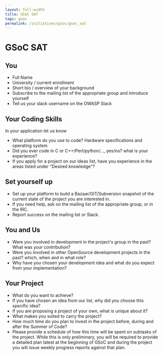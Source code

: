 ```yaml
---
layout: full-width
title: GSoC SAT
tags: gsoc
permalink: /initiatives/gsoc/gsoc_sat
---
```


# GSoC SAT

## You

- Full Name
- University / current enrollment
- Short bio / overview of your background
- Subscribe to the mailing list of the appropriate group and introduce yourself
- Tell us your slack username on the OWASP Slack

## Your Coding Skills

In your application let us know

- What platform do you use to code? Hardware specifications and operating system
- Did you ever code in C or C++/Perl/python/..., yes/no? what is your experience?
- If you apply for a project on our ideas list, have you experience in the areas listed under "Desired knowledge"?

## Set yourself up

- Set up your platform to build a Bazaar/GIT/Subversion snapshot of the current state of the project you are interested in.
- If you need help, ask on the mailing list of the appropriate group, or in the IRC.
- Report success on the mailing list or Slack.

## You and Us

- Were you involved in development in the project's group in the past? What was your contribution?
- Were you involved in other OpenSource development projects in the past? which, when and in what role?
- Why have you chosen your development idea and what do you expect from your implementation?

## Your Project

- What do you want to achieve?
- If you have chosen an idea from our list, why did you choose this specific idea?
- If you are proposing a project of your own, what is unique about it?
- What makes you suited to carry the project?
- How much time do you plan to invest in the project before, during and after the Summer of Code?
- Please provide a schedule of how this time will be spent on subtasks of the project. While this is only preliminary, you will be required to provide a detailed plan latest at the beginning of GSoC and during the project you will issue weekly progress reports against that plan.
